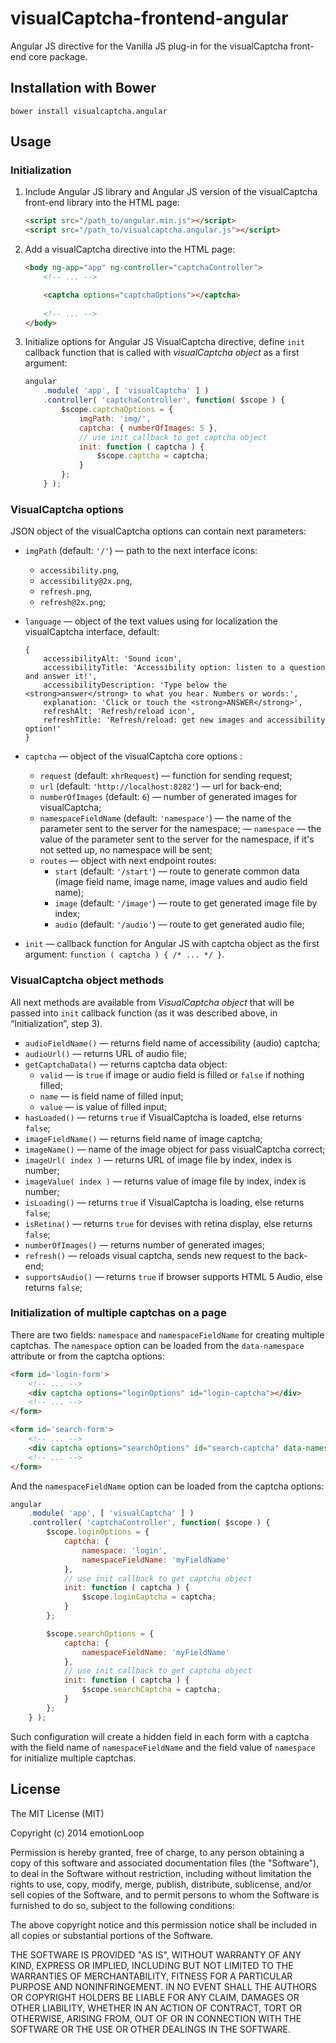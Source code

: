 visualCaptcha-frontend-angular
==============================

Angular JS directive for the Vanilla JS plug-in for the visualCaptcha front-end core package.


## Installation with Bower

```
bower install visualcaptcha.angular
```


## Usage

### Initialization 

1. Include Angular JS library and Angular JS version of the visualCaptcha front-end library into the HTML page:

    ```html
    <script src="/path_to/angular.min.js"></script>
    <script src="/path_to/visualcaptcha.angular.js"></script>
    ```

2. Add a visualCaptcha directive into the HTML page:

    ```html
    <body ng-app="app" ng-controller="captchaController">
        <!-- ... -->

        <captcha options="captchaOptions"></captcha>
        
        <!-- ... -->
    </body>
    ```

3. Initialize options for Angular JS  VisualCaptcha directive, define `init` callback function that is called with _visualCaptcha object_ as a first argument:

    ```javascript
    angular
        .module( 'app', [ 'visualCaptcha' ] )
        .controller( 'captchaController', function( $scope ) {
            $scope.captchaOptions = {
                imgPath: 'img/',
                captcha: { numberOfImages: 5 },
                // use init callback to get captcha object
                init: function ( captcha ) {
                    $scope.captcha = captcha;
                }
            };
        } );
    ```

### VisualCaptcha options

JSON object of the visualCaptcha options can contain next parameters:

- `imgPath` (default: `'/'`) — path to the next interface icons:
    - `accessibility.png`,
    - `accessibility@2x.png`,
    - `refresh.png`,
    - `refresh@2x.png`;

- `language` — object of the text values using for localization the visualCaptcha interface, default:
    ```
    {
        accessibilityAlt: 'Sound icon',
        accessibilityTitle: 'Accessibility option: listen to a question and answer it!',
        accessibilityDescription: 'Type below the <strong>answer</strong> to what you hear. Numbers or words:',
        explanation: 'Click or touch the <strong>ANSWER</strong>',
        refreshAlt: 'Refresh/reload icon',
        refreshTitle: 'Refresh/reload: get new images and accessibility option!'
    }
    ```

- `captcha` — object of the visualCaptcha core options :
    - `request` (default: `xhrRequest`) — function for sending request;
    - `url` (default: `'http://localhost:8282'`) — url for back-end;
    <!-- !FIXME - `path` (default: `''`) — is the url prefix; -->
    <!-- !FIXME - `autoRefresh` (default: `true`) — if it is `true` it will load the data when it's constructed; -->
    - `numberOfImages` (default: `6`) — number of generated images for visualCaptcha;
    - `namespaceFieldName` (default: `'namespace'`) — the name of the parameter sent to the server for the namespace;
    — `namespace` — the value of the parameter sent to the server for the namespace, if it's not setted up, no namespace will be sent;
    - `routes` — object with next endpoint routes:
        - `start` (default: `'/start'`) — route to generate common data (image field name, image name, image values and audio field name);
        - `image` (default: `'/image'`) — route to get generated image file by index;
        - `audio` (default: `'/audio'`) — route to get generated audio file;

- `init` — callback function for Angular JS with captcha object as the first argument: `function ( captcha ) { /* ... */ }`.

### VisualCaptcha object methods

All next methods are available from _VisualCaptcha object_ that will be passed into `init` callback function (as it was described above, in “Initialization”, step 3).

- `audioFieldName()` — returns field name of accessibility (audio) captcha;
- `audioUrl()` — returns URL of audio file;
- `getCaptchaData()` — returns captcha data object:
    - `valid` — is `true` if image or audio field is filled or `false` if nothing filled;
    - `name` — is field name of filled input;
    - `value` — is value of filled input;
- `hasLoaded()` — returns `true` if VisualCaptcha is loaded, else returns `false`;
- `imageFieldName()` — returns field name of image captcha;
- `imageName()` — name of the image object for pass visualCaptcha correct;
- `imageUrl( index )` — returns URL of image file by index, index is number;
- `imageValue( index )` — returns value of image file by index, index is number;
- `isLoading()` — returns `true` if VisualCaptcha is loading, else returns `false`;
- `isRetina()` — returns `true` for devises with retina display, else returns `false`;
- `numberOfImages()` — returns number of generated images;
- `refresh()` — reloads visual captcha, sends new request to the back-end;
- `supportsAudio()` — returns `true` if browser supports HTML 5 Audio, else returns `false`;

### Initialization of multiple captchas on a page

There are two fields: `namespace` and `namespaceFieldName` for creating multiple captchas.
The `namespace` option can be loaded from the `data-namespace` attribute or from the captcha options:
```html
<form id='login-form'>
    <!-- ... -->
    <div captcha options="loginOptions" id="login-captcha"></div>
    <!-- ... -->
</form>

<form id='search-form'>
    <!-- ... -->
    <div captcha options="searchOptions" id="search-captcha" data-namespace="search"></div>
    <!-- ... -->
</form>
```

And the `namespaceFieldName` option can be loaded from the captcha options:
```javascript
angular
    .module( 'app', [ 'visualCaptcha' ] )
    .controller( 'captchaController', function( $scope ) {
        $scope.loginOptions = {
            captcha: {
                namespace: 'login',
                namespaceFieldName: 'myFieldName'
            },
            // use init callback to get captcha object
            init: function ( captcha ) {
                $scope.loginCaptcha = captcha;
            }
        };

        $scope.searchOptions = {
            captcha: {
                namespaceFieldName: 'myFieldName'
            },
            // use init callback to get captcha object
            init: function ( captcha ) {
                $scope.searchCaptcha = captcha;
            }
        };
    } );
```

Such configuration will create a hidden field in each form with a captcha
with the field name of `namespaceFieldName` and the field value of `namespace`
for initialize multiple captchas.



## License

The MIT License (MIT)

Copyright (c) 2014 emotionLoop

Permission is hereby granted, free of charge, to any person obtaining a copy of
this software and associated documentation files (the "Software"), to deal in
the Software without restriction, including without limitation the rights to
use, copy, modify, merge, publish, distribute, sublicense, and/or sell copies of
the Software, and to permit persons to whom the Software is furnished to do so,
subject to the following conditions:

The above copyright notice and this permission notice shall be included in all
copies or substantial portions of the Software.

THE SOFTWARE IS PROVIDED "AS IS", WITHOUT WARRANTY OF ANY KIND, EXPRESS OR
IMPLIED, INCLUDING BUT NOT LIMITED TO THE WARRANTIES OF MERCHANTABILITY, FITNESS
FOR A PARTICULAR PURPOSE AND NONINFRINGEMENT. IN NO EVENT SHALL THE AUTHORS OR
COPYRIGHT HOLDERS BE LIABLE FOR ANY CLAIM, DAMAGES OR OTHER LIABILITY, WHETHER
IN AN ACTION OF CONTRACT, TORT OR OTHERWISE, ARISING FROM, OUT OF OR IN
CONNECTION WITH THE SOFTWARE OR THE USE OR OTHER DEALINGS IN THE SOFTWARE.
